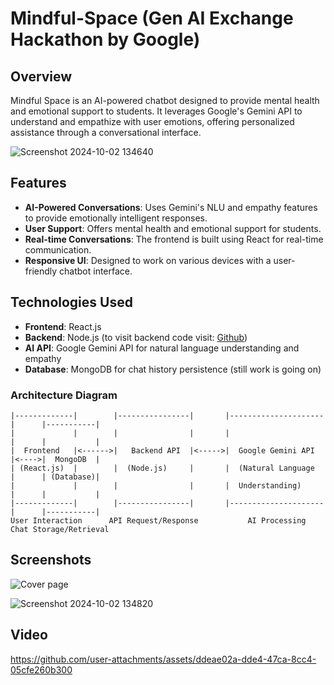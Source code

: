 # Mindful-Space (Gen AI Exchange Hackathon by Google)
## Overview

Mindful Space is an AI-powered chatbot designed to provide mental health and emotional support to students. It leverages Google's Gemini API to understand and empathize with user emotions, offering personalized assistance through a conversational interface.

![Screenshot 2024-10-02 134640](https://github.com/user-attachments/assets/2f5f8a5b-bb36-4328-ae39-1877c6a9c369)

## Features

- **AI-Powered Conversations**: Uses Gemini's NLU and empathy features to provide emotionally intelligent responses.
- **User Support**: Offers mental health and emotional support for students.
- **Real-time Conversations**: The frontend is built using React for real-time communication.
- **Responsive UI**: Designed to work on various devices with a user-friendly chatbot interface.

## Technologies Used

- **Frontend**: React.js
- **Backend**: Node.js (to visit backend code visit: [Github](https://github.com/AGI0987/MindfulSpaces.git))
- **AI API**: Google Gemini API for natural language understanding and empathy
- **Database**: MongoDB for chat history persistence (still work is going on)

### Architecture Diagram

```plaintext
|-------------|        |----------------|       |---------------------|      |-----------|
|             |        |                |       |                     |      |           |
|  Frontend   |<------>|   Backend API  |<----->|  Google Gemini API  |<---->|  MongoDB  |
| (React.js)  |        |  (Node.js)     |       |  (Natural Language  |      | (Database)|
|             |        |                |       |  Understanding)     |      |           |
|-------------|        |----------------|       |---------------------|      |-----------|
User Interaction      API Request/Response           AI Processing          Chat Storage/Retrieval
```
## Screenshots

![Cover page](https://github.com/user-attachments/assets/521e9aab-ace6-401d-aefe-ae784895cdd0)

![Screenshot 2024-10-02 134820](https://github.com/user-attachments/assets/275f51d8-b04c-4a4f-acc7-e258fc3a2681)

## Video

https://github.com/user-attachments/assets/ddeae02a-dde4-47ca-8cc4-05cfe260b300



